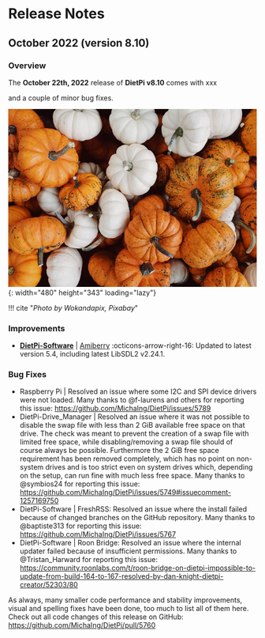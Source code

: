 # Release Notes

## October 2022 (version 8.10)

### Overview

The **October 22th, 2022** release of **DietPi v8.10** comes with xxx

and a couple of minor bug fixes.

![Pumpkin](../assets/images/dietpi-release-v8_10.jpg){: width="480" height="343" loading="lazy"}

!!! cite "*Photo by Wokandapix, Pixabay*"

### Improvements

- [**DietPi-Software**](../../dietpi_tools/#dietpi-software) | [Amiberry](../../software/gaming/#amiberry) :octicons-arrow-right-16: Updated to latest version 5.4, including latest LibSDL2 v2.24.1.

### Bug Fixes

- Raspberry Pi | Resolved an issue where some I2C and SPI device drivers were not loaded. Many thanks to @f-laurens and others for reporting this issue: https://github.com/MichaIng/DietPi/issues/5789
- DietPi-Drive_Manager | Resolved an issue where it was not possible to disable the swap file with less than 2 GiB available free space on that drive. The check was meant to prevent the creation of a swap file with limited free space, while disabling/removing a swap file should of course always be possible. Furthermore the 2 GiB free space requirement has been removed completely, which has no point on non-system drives and is too strict even on system drives which, depending on the setup, can run fine with much less free space. Many thanks to @symbios24 for reporting this issue: https://github.com/MichaIng/DietPi/issues/5749#issuecomment-1257169750
- DietPi-Software | FreshRSS: Resolved an issue where the install failed because of changed branches on the GitHub repository. Many thanks to @baptiste313 for reporting this issue: https://github.com/MichaIng/DietPi/issues/5767
- DietPi-Software | Roon Bridge: Resolved an issue where the internal updater failed because of insufficient permissions. Many thanks to @Tristan_Harward for reporting this issue: https://community.roonlabs.com/t/roon-bridge-on-dietpi-impossible-to-update-from-build-164-to-167-resolved-by-dan-knight-dietpi-creator/52303/80


As always, many smaller code performance and stability improvements, visual and spelling fixes have been done, too much to list all of them here. Check out all code changes of this release on GitHub: <https://github.com/MichaIng/DietPi/pull/5760>

